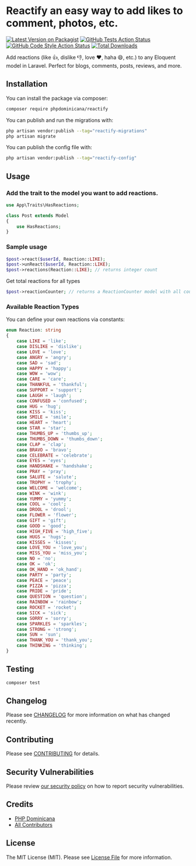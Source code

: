 # Reactify an easy way to add likes to comment, photos, etc.

[![Latest Version on Packagist](https://img.shields.io/packagist/v/phpdominicana/reactify.svg?style=flat-square)](https://packagist.org/packages/phpdominicana/reactify)
[![GitHub Tests Action Status](https://img.shields.io/github/actions/workflow/status/phpdominicana/reactify/run-tests.yml?branch=main&label=tests&style=flat-square)](https://github.com/phpdominicana/reactify/actions?query=workflow%3Arun-tests+branch%3Amain)
[![GitHub Code Style Action Status](https://img.shields.io/github/actions/workflow/status/phpdominicana/reactify/fix-php-code-style-issues.yml?branch=main&label=code%20style&style=flat-square)](https://github.com/phpdominicana/reactify/actions?query=workflow%3A"Fix+PHP+code+style+issues"+branch%3Amain)
[![Total Downloads](https://img.shields.io/packagist/dt/phpdominicana/reactify.svg?style=flat-square)](https://packagist.org/packages/phpdominicana/reactify)

Add reactions (like 👍, dislike 👎, love ❤️, haha 😄, etc.) to any Eloquent model in Laravel. Perfect for blogs, comments, posts, reviews, and more.

## Installation

You can install the package via composer:

```bash
composer require phpdominicana/reactify
```

You can publish and run the migrations with:

```bash
php artisan vendor:publish --tag="reactify-migrations"
php artisan migrate
```

You can publish the config file with:

```bash
php artisan vendor:publish --tag="reactify-config"
```

## Usage

### Add the trait to the model you want to add reactions.
```php
use App\Traits\HasReactions;

class Post extends Model
{
    use HasReactions;
}
```
### Sample usage

```php
$post->react($userId, Reaction::LIKE);
$post->unReact($userId, Reaction::LIKE);
$post->reactions(Reaction::LIKE); // returns integer count
```
Get total reactions for all types

```php
$post->reactionCounter; // returns a ReactionCounter model with all counts
```
### Available Reaction Types
You can define your own reactions via constants:

```php
enum Reaction: string
{
    case LIKE = 'like';
    case DISLIKE = 'dislike';
    case LOVE = 'love';
    case ANGRY = 'angry';
    case SAD = 'sad';
    case HAPPY = 'happy';
    case WOW = 'wow';
    case CARE = 'care';
    case THANKFUL = 'thankful';
    case SUPPORT = 'support';
    case LAUGH = 'laugh';
    case CONFUSED = 'confused';
    case HUG = 'hug';
    case KISS = 'kiss';
    case SMILE = 'smile';
    case HEART = 'heart';
    case STAR = 'star';
    case THUMBS_UP = 'thumbs_up';
    case THUMBS_DOWN = 'thumbs_down';
    case CLAP = 'clap';
    case BRAVO = 'bravo';
    case CELEBRATE = 'celebrate';
    case EYES = 'eyes';
    case HANDSHAKE = 'handshake';
    case PRAY = 'pray';
    case SALUTE = 'salute';
    case TROPHY = 'trophy';
    case WELCOME = 'welcome';
    case WINK = 'wink';
    case YUMMY = 'yummy';
    case COOL = 'cool';
    case DROOL = 'drool';
    case FLOWER = 'flower';
    case GIFT = 'gift';
    case GOOD = 'good';
    case HIGH_FIVE = 'high_five';
    case HUGS = 'hugs';
    case KISSES = 'kisses';
    case LOVE_YOU = 'love_you';
    case MISS_YOU = 'miss_you';
    case NO = 'no';
    case OK = 'ok';
    case OK_HAND = 'ok_hand';
    case PARTY = 'party';
    case PEACE = 'peace';
    case PIZZA = 'pizza';
    case PRIDE = 'pride';
    case QUESTION = 'question';
    case RAINBOW = 'rainbow';
    case ROCKET = 'rocket';
    case SICK = 'sick';
    case SORRY = 'sorry';
    case SPARKLES = 'sparkles';
    case STRONG = 'strong';
    case SUN = 'sun';
    case THANK_YOU = 'thank_you';
    case THINKING = 'thinking';
}
```
## Testing

```bash
composer test
```

## Changelog

Please see [CHANGELOG](CHANGELOG.md) for more information on what has changed recently.

## Contributing

Please see [CONTRIBUTING](CONTRIBUTING.md) for details.

## Security Vulnerabilities

Please review [our security policy](../../security/policy) on how to report security vulnerabilities.

## Credits

- [PHP Dominicana](https://github.com/elminson)
- [All Contributors](../../contributors)

## License

The MIT License (MIT). Please see [License File](LICENSE.md) for more information.
